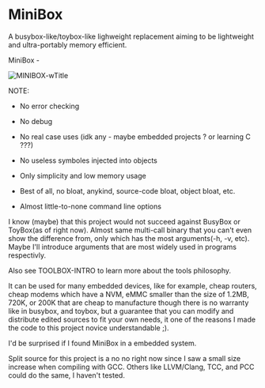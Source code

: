 # MiniBox
A busybox-like/toybox-like lighweight replacement aiming to be lightweight and ultra-portably
memory efficient.

MiniBox - 

![MINIBOX-wTitle](https://github.com/Qwer-TeX/minibox/assets/128016252/df4b6b83-2adf-434a-9d46-a907a9641a51)

NOTE: 

 - No error checking
 - No debug
 - No real case uses (idk any - maybe embedded projects ? or learning C ???)

 - No useless symboles injected into objects
 - Only simplicity and low memory usage
 - Best of all, no bloat, anykind, source-code bloat, object bloat, etc.
 - Almost little-to-none command line options


  I know (maybe) that this project would not succeed against BusyBox or 
  ToyBox(as of right now). Almost same multi-call binary that you can't even show 
  the difference from, only which has the most arguments(-h, -v, etc).
  Maybe I'll introduce arguments that are most widely used in programs respectivly.

  Also see TOOLBOX-INTRO to learn more about the tools philosophy.

  It can be used for many embedded devices, like for example, cheap routers, 
  cheap modems which have a NVM, eMMC smaller than the size of 1.2MB, 720K, or 200K
  that are cheap to manufacture though there is no warranty like in busybox, 
  and toybox, but a guarantee that you can modify and distribute edited sources to fit
  your own needs, 
  it one of the reasons I made the code to this project novice understandable ;).

  I'd be surprised if I found MiniBox in a embedded system.

  Split source for this project is a no no right now since I saw a small size increase when 
  compiling with GCC. Others like LLVM/Clang, TCC, and PCC could do the same, I haven't tested.
